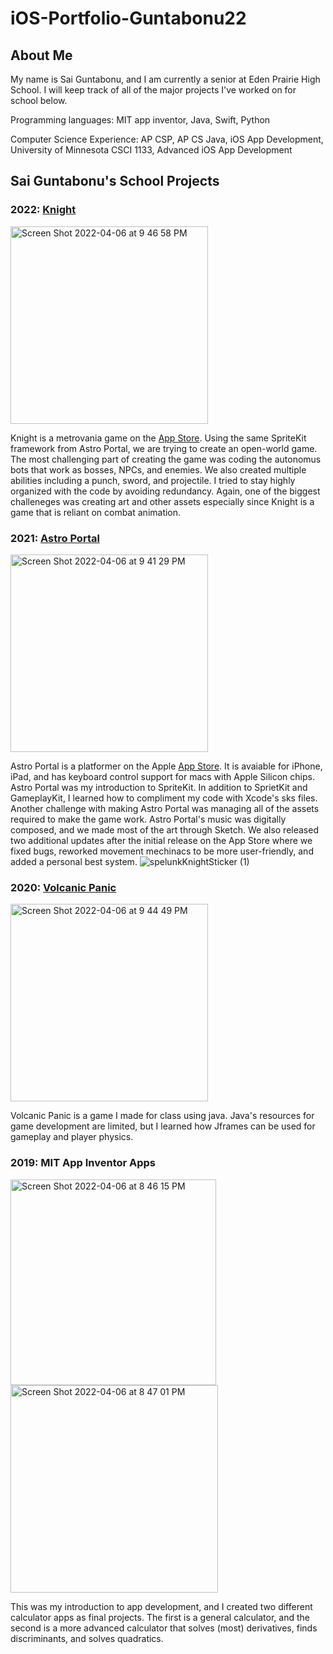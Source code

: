 # iOS-Portfolio-Guntabonu22
## About Me
My name is Sai Guntabonu, and I am currently a senior at Eden Prairie High School. I will keep track of all of the major projects I've worked on for school below. 

Programming languages:
MIT app inventor, Java, Swift, Python

Computer Science Experience:
AP CSP, AP CS Java, iOS App Development, University of Minnesota CSCI 1133, Advanced iOS App Development

## Sai Guntabonu's School Projects

### 2022: [Knight](https://github.com/EPHS-iOS/knight.git)

<img width="316" alt="Screen Shot 2022-04-06 at 9 46 58 PM" src="https://user-images.githubusercontent.com/59212272/162110241-4dc1b305-1370-468b-8cf7-4ba7a46f5e87.png">

Knight is a metrovania game on the [App Store](https://apps.apple.com/tt/app/spelunk-knight/id1612481607). Using the same SpriteKit framework from Astro Portal, we are trying to create an open-world game. The most challenging part of creating the game was coding the autonomus bots that work as bosses, NPCs, and enemies. We also created multiple abilities including a punch, sword, and projectile. I tried to stay highly organized with the code by avoiding redundancy. Again, one of the biggest challeneges was creating art and other assets especially since Knight is a game that is reliant on combat animation.

### 2021: [Astro Portal](https://github.com/EPHS-iOS/Astro-Portal.git) 

<img width="316" alt="Screen Shot 2022-04-06 at 9 41 29 PM" src="https://user-images.githubusercontent.com/59212272/162109635-6f534f59-cd96-42fc-83a7-aaa0e5e636f7.png">

Astro Portal is a platformer on the Apple [App Store](https://apps.apple.com/sr/app/astro-portal/id1558706324). It is avaiable for iPhone, iPad, and has keyboard control support for macs with Apple Silicon chips. Astro Portal was my introduction to SpriteKit. In addition to SprietKit and GameplayKit, I learned how to compliment my code with Xcode's sks files. Another challenge with making Astro Portal was managing all of the assets required to make the game work. Astro Portal's music was digitally composed, and we made most of the art through Sketch. We also released two additional updates after the initial release on the App Store where we fixed bugs, reworked movement mechinacs to be more user-friendly, and added a personal best system. 
![spelunkKnightSticker (1)](https://user-images.githubusercontent.com/59212272/172195494-08633c2a-59cf-44d6-98f4-8d2b4f018fcd.png)

### 2020: [Volcanic Panic](https://github.com/EPHS-Java-2020/final-post-ap-project-2020-team-idk-name)

<img width="316" alt="Screen Shot 2022-04-06 at 9 44 49 PM" src="https://user-images.githubusercontent.com/59212272/162110007-26c3e749-4fcf-4b04-8912-d75c822d19dc.png">


Volcanic Panic is a game I made for class using java. Java's resources for game development are limited, but I learned how Jframes can be used for gameplay and player physics.

### 2019: MIT App Inventor Apps 

<img width="329" alt="Screen Shot 2022-04-06 at 8 46 15 PM" src="https://user-images.githubusercontent.com/59212272/162103764-63921ce5-7173-4e8a-b022-6b24341b77cc.png">
<img width="332" alt="Screen Shot 2022-04-06 at 8 47 01 PM" src="https://user-images.githubusercontent.com/59212272/162103837-2aa62fb2-bea9-41c3-bbbe-d061ad9747a5.png">

This was my introduction to app development, and I created two different calculator apps as final projects. The first is a general calculator, and the second is a more advanced calculator that solves (most) derivatives, finds discriminants, and solves quadratics. 


